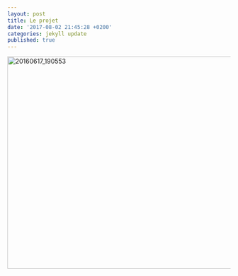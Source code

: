 ```yaml
---
layout: post
title: Le projet
date: '2017-08-02 21:45:28 +0200'
categories: jekyll update
published: true
---
```

<a data-flickr-embed="true"  href="https://www.flickr.com/photos/jean-francois_labbe/35530053303/in/dateposted/" title="20160617_190553"><img src="https://farm5.staticflickr.com/4393/35530053303_dca2178265_z.jpg" width="640" height="480" alt="20160617_190553"></a><script async src="//embedr.flickr.com/assets/client-code.js" charset="utf-8"></script>